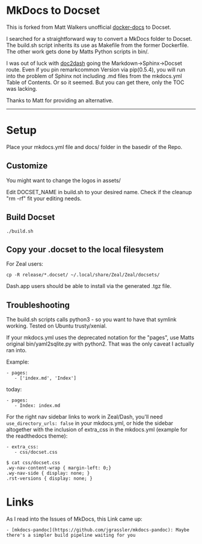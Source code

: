 # MkDocs to Docset

This is forked from Matt Walkers unofficial [docker-docs](https://github.com/MWers/docker-docset/) to Docset.

I searched for a straightforward way to convert a MkDocs folder to Docset. The build.sh script inherits its use as Makefile from the former Dockerfile. The other work gets done by Matts Python scripts in bin/.

I was out of luck with [doc2dash](https://github.com/hynek/doc2dash) going the Markdown->Sphinx->Docset route. Even if you pin remarkcommon Version via pip(0.5.4), you will run into the problem of Sphinx not including .md files from the mkdocs.yml Table of Contents. Or so it seemed. But you can get there, only the TOC was lacking.

Thanks to Matt for providing an alternative.

---- 

# Setup

Place your mkdocs.yml file and docs/ folder in the basedir of the Repo.

## Customize

You might want to change the logos in assets/

Edit DOCSET_NAME in build.sh to your desired name. Check if the cleanup "rm -rf" fit your editing needs.

## Build Docset

```
./build.sh
```

## Copy your .docset to the local filesystem

For Zeal users:

```
cp -R release/*.docset/ ~/.local/share/Zeal/Zeal/docsets/
```

Dash.app users should be able to install via the generated .tgz file.

## Troubleshooting

The build.sh scripts calls python3 - so you want to have that symlink working. Tested on Ubuntu trusty/xenial.

If your mkdocs.yml uses the deprecated notation for the "pages", use Matts original bin/yaml2sqlite.py with python2. That was the only caveat I actually ran into.

Example:

```
- pages:
   - ['index.md', 'Index']
```

today:

```
- pages:
   - Index: index.md
```

For the right nav sidebar links to work in Zeal/Dash, you'll need `use_directory_urls: false` in your mkdocs.yml, or hide the sidebar altogether with the inclusion of extra_css in the mkdocs.yml (example for the readthedocs theme):

```
- extra_css:
   - css/docset.css
```

```
$ cat css/docset.css 
.wy-nav-content-wrap { margin-left: 0;}
.wy-nav-side { display: none; }
.rst-versions { display: none; }
```

# Links

As I read into the Issues of MkDocs, this Link came up:

    - [mkdocs-pandoc](https://github.com/jgrassler/mkdocs-pandoc): Maybe there's a simpler build pipeline waiting for you

